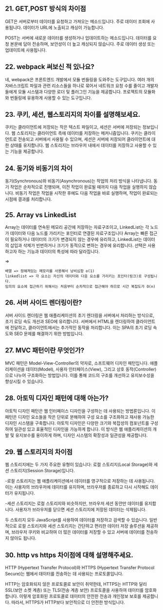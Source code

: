 ## 21. GET,POST 방식의 차이점

GET은 서버로부터 데이터를 요청하고 가져오는 메소드입니다. 주로 데이터 조회에 사용됩니다. 데이터가 URL에 노출되고 캐싱이 가능합니다.

POST는 서버에 새로운 데이터를 생성하거나 업데이트하는 메소드입니다. 데이터를 요청 본문에 담아 전송하며, 보안성이 더 높고 캐싱되지 않습니다. 주로 데이터 생성 또는 업데이트에 사용됩니다.

## 22. webpack 써보신 적 있나요?

네, webpack은 프론트엔드 개발에서 모듈 번들링을 도와주는 도구입니다. 여러 개의 자바스크립트 파일과 관련 리소스들을 하나로 묶어서 네트워크 요청 수를 줄이고 개발자들에게 모듈 시스템과 다양한 로더 및 플러그인 기능을 제공합니다. 프로젝트의 모듈화와 번들링에 유용하게 사용할 수 있는 도구입니다.

## 23. 쿠키, 세션, 웹스토리지의 차이를 설명해보세요.

쿠키는 클라이언트에 저장되는 작은 텍스트 파일이고, 세션은 서버에 저장되는 정보입니다. 웹 스토리지는 클라이언트 측에 데이터를 저장하는 메커니즘입니다. 쿠키는 클라이언트로 전송되고 서버에서 사용될 수 있으며, 세션은 서버에 저장되어 클라이언트에 대한 상태를 유지합니다. 웹 스토리지는 브라우저 내에서 데이터를 저장하고 사용할 수 있는 기능을 제공합니다.

## 24. 동기와 비동기의 차이

동기(Synchronous)와 비동기(Asynchronous)는 작업의 처리 방식을 나타냅니다. 동기 작업은 순차적으로 진행되며, 이전 작업이 완료될 때까지 다음 작업을 실행하지 않습니다. 비동기 작업은 작업을 시작한 후에도 다음 작업을 바로 실행하며, 작업이 완료되는 시점에 결과를 처리합니다.

## 25. Array vs LinkedList

Array는 데이터를 연속된 메모리 공간에 저장하는 자료구조이고, LinkedList는 각 노드가 데이터와 다음 노드를 가리키는 포인터로 연결된 자료구조입니다
Array는 빠른 접근이 필요하거나 데이터의 크기가 변경되지 않는 경우에 유리하고, LinkedList는 데이터의 삽입과 삭제가 빈번하거나 크기가 동적으로 변하는 경우에 유리합니다. 선택은 사용하고자 하는 기능과 데이터의 특성에 따라 달라집니다.

⇒

```
배열 => 정해져있는 메모리를 사용해서 낭비심함 o(1)
linkedlist => 각 요소는 자신의 데이터와 다음 요소를 가리키는 포인터(링크)로 구성됩니다.
임의의 요소에 접근하기 위해서는 처음부터 순차적으로 접근해야 하므로 시간 복잡도가 O(n)
```

## 26. 서버 사이드 렌더링이란?

서버 사이드 렌더링은 웹 애플리케이션의 초기 렌더링을 서버에서 처리하는 방식으로, 초기 로딩 속도 개선과 SEO에 유리합니다. 서버에서 HTML을 렌더링하여 클라이언트에 전달하고, 클라이언트에서는 추가적인 동작을 처리합니다. 이는 SPA의 초기 로딩 속도와 SEO 문제를 해결하기 위한 방법입니다.

## 27. MVC 패턴이란 무엇인가?

MVC 패턴은 Model-View-Controller의 약자로, 소프트웨어 디자인 패턴입니다. 애플리케이션을 데이터(Model), 사용자 인터페이스(View), 그리고 상호 동작(Controller)으로 나누어 구조화하는 방법입니다. 이를 통해 코드의 구조를 개선하고 유지보수성을 향상시킬 수 있습니다.

## 28. 아토믹 디자인 패턴에 대해 아는가?

아토믹 디자인 패턴은 웹 인터페이스 디자인을 구성하는 데 사용되는 방법론입니다. 이 패턴은 디자인 요소들을 작은 단위로 분해하여 구성 요소를 구조화하고 재사용 가능한 디자인 시스템을 구축합니다. 아토믹 디자인은 다양한 크기와 복잡성의 컴포넌트를 구성하여 일관성 있고 효율적인 디자인을 가능하게 합니다. 이 방식은 웹 애플리케이션의 개발 및 유지보수를 용이하게 하며, 디자인 시스템의 확장성과 일관성을 제공합니다.

## 29. 웹 스토리지의 차이점

웹 스토리지에는 두 가지 주요한 유형이 있습니다: 로컬 스토리지(Local Storage)와 세션 스토리지(Session Storage)입니다.

-로컬 스토리지는 웹 애플리케이션에서 데이터를 영구적으로 저장하는 데 사용됩니다. 이는 사용자의 브라우저에 데이터를 유지하며, 브라우저를 종료하고 다시 시작해도 데이터가 유지됩니다.

-세션 스토리지는 로컬 스토리지와 비슷하지만, 브라우저 세션 동안만 데이터를 유지합니다. 사용자가 브라우저를 닫으면 세션 스토리지에 저장된 데이터는 삭제됩니다.

두 스토리지 모두 JavaScript를 사용하여 데이터를 저장하고 검색할 수 있습니다. 일반적으로 로컬 스토리지와 세션 스토리지는 간단하고 편리한 데이터 저장 솔루션을 제공하며, 브라우저 쿠키와 비교하여 더 많은 데이터를 저장할 수 있고 서버에 데이터를 전송하지 않아도 됩니다.

## 30. http vs https 차이점에 대해 설명해주세요.

HTTP (Hypertext Transfer Protocol)와 HTTPS (Hypertext Transfer Protocol Secure)는 웹에서 데이터를 전송하는 데 사용되는 프로토콜입니다.

HTTP는 암호화되지 않은 프로토콜로 보안이 취약한데, HTTPS는 HTTP와 달리 SSL(보안 소켓 계층) 또는 TLS(전송 계층 보안) 프로토콜을 사용하여 데이터를 암호화합니다. 이렇게 암호화된 프로토콜로 데이터의 안전한 전송과 개인정보 보호를 제공합니다. 따라서, HTTPS가 HTTP보다 보안적으로 더 안전한 방식입니다.
